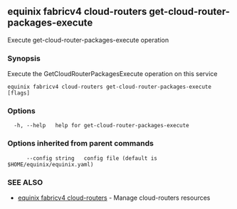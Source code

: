 ## equinix fabricv4 cloud-routers get-cloud-router-packages-execute

Execute get-cloud-router-packages-execute operation

### Synopsis

Execute the GetCloudRouterPackagesExecute operation on this service

```
equinix fabricv4 cloud-routers get-cloud-router-packages-execute [flags]
```

### Options

```
  -h, --help   help for get-cloud-router-packages-execute
```

### Options inherited from parent commands

```
      --config string   config file (default is $HOME/equinix/equinix.yaml)
```

### SEE ALSO

* [equinix fabricv4 cloud-routers](equinix_fabricv4_cloud-routers.md)	 - Manage cloud-routers resources

